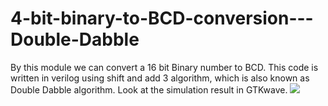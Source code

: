 # 4-bit-binary-to-BCD-conversion---Double-Dabble
By this module we can convert a 16 bit Binary number to BCD. This code is written in verilog using shift and add 3 algorithm, which is also known as Double Dabble algorithm. Look at the simulation result in GTKwave.
![](clock.png)
